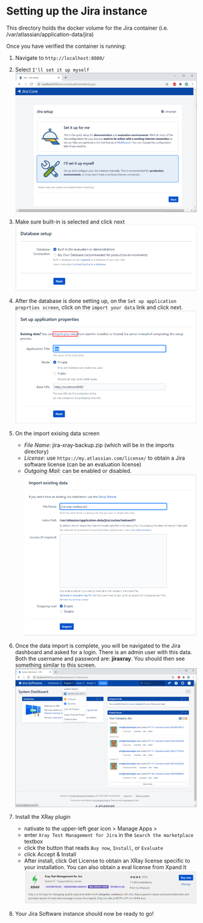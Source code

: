 # Setting up the Jira instance
This directory holds the docker volume for the Jira container (i.e. /var/atlassian/application-data/jira)

Once you have verified the container is running:

1. Navigate to `http://localhost:8080/`

2. Select `I'll set it up myself`
![jira-setup](https://raw.githubusercontent.com/readysetagile/jira-xray/main/jiraVolume/setup-pics/jira-setup.png)

3. Make sure built-in is selected and click next
![db-setup](https://raw.githubusercontent.com/readysetagile/jira-xray/main/jiraVolume/setup-pics/db-setup.png)

4. After the database is done setting up, on the `Set up application proprties screen`, click on the `import your data` link and click next.
![setup-apps.png](https://raw.githubusercontent.com/readysetagile/jira-xray/main/jiraVolume/setup-pics/setup-apps.png)

5. On the import exising data screen
	- _File Name_: jira-xray-backup.zip (which will be in the imports directory)
	- _License_: use `https://my.atlassian.com/license/` to obtain a Jira software license (can be an evaluation license)
	- _Outgoing Mail_: can be enabled or disabled.
![import-existing-data](https://raw.githubusercontent.com/readysetagile/jira-xray/main/jiraVolume/setup-pics/import-existing-data.png)

6. Once the data import is complete, you will be navigated to the Jira dashboard and asked for a login.  There is an admin user with this data.  Both the username and password are: **jiraxray**.  You should then see something similar to this screen.
![dashboard](https://raw.githubusercontent.com/readysetagile/jira-xray/main/jiraVolume/setup-pics/dashboard.png)

7. Install the XRay plugin
	- nativate to the upper-left gear icon > Manage Apps > 
	- enter `Xray Test Management for Jira` in the `Search the marketplace` textbox
	- click the button that reads `Buy now`, `Install`, or `Evaluate` 
	- click Accept & Install
	- After install, click Get License to obtain an XRay license specific to your installation.  You can also obtain a eval license from Xpand It
![xray-plugin](https://raw.githubusercontent.com/readysetagile/jira-xray/main/jiraVolume/setup-pics/xray-plugin.png)

8. Your Jira Software instance should now be ready to go!
